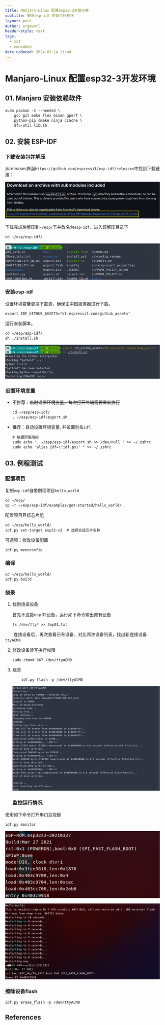 ```yaml
---
title: Manjaro-Linux 配置esp32-3开发环境
subtitle: 安装esp-idf 的命令行程序
layout: post
author: orgaworl
header-style: text
tags:
  - IoT
  - embedded
date updated: 2024-09-14 11:40
---
```


# Manjaro-Linux 配置esp32-3开发环境

## 01. Manjaro 安装依赖软件

```shell
sudo pacman -S --needed \
    gcc git make flex bison gperf \ 
    python-pip cmake ninja ccache \
    dfu-util libusb
```

## 02. 安装 ESP-IDF

### 下载安装包并解压

从releases界面`https://github.com/espressif/esp-idf/releases`中找到下载链接：

![](/pic/idf-link.png)

下载完成后解压到`~/esp/`下并改名为`esp-idf`，进入该解压目录下

```shell
cd ~/esp/esp-idf/
```

![](/pic/idf-dir.png)

### 安装esp-idf

设置环境变量更换下载源，确保由中国服务器进行下载。

```shell
export IDF_GITHUB_ASSETS="dl.espressif.com/github_assets"
```

运行安装脚本。

```shell
cd ~/esp/esp-idf/
sh ./install.sh
```

![](/pic/idf-install.png)

### 设置环境变量

- 不推荐：~~临时设置环境变量，每次打开终端需要重新执行~~
  
  ```shell
  cd ~/esp/esp-idf/
  . ~/esp/esp-idf/export.sh
  ```

- 推荐：自动设置环境变量, 并设置别名`idf`.
  
  ```shell
  # 根据所使用的
  sudo echo ". ~/esp/esp-idf/export.sh >> /dev/null " >> ~/.zshrc
  sudo echo "alias idf=\"idf.py\" " >> ~/.zshrc
  ```

## 03. 例程测试

### 配置项目

复制`esp-idf`自带例程项目`hello_world`

```shell
cd ~/esp/
cp -r ~/esp/esp-idf/examples/get-started/hello_world/ .
```

配置项目目标芯片组

```shell
cd ~/esp/hello_world/
idf.py set-target esp32-s3  # 选择合适芯片名称
```

可选项：修改设备配置

```shell
idf.py menuconfig
```

### 编译

```shell
cd ~/esp/hello_world/
idf.py build
```

### 烧录

1. 找到烧录设备
   
   首先不连接esp32设备，运行如下命令输出原有设备
   
   ```shell
   ls /dev/tty* >> tmp01.txt
   ```

       连接设备后，再次查看已有设备，对比两次设备列表，找出新连接设备`ttyACM0`

2. 修改设备读写执行权限
   
   ```shell
   sudo chmod 667 /dev/ttyACM0
   ```

3. 烧录
   
   ```shell
       idf.py flash -p /dev/ttyACM0
   ```
   
    ![](/pic/hello-flash.png)
   
   ### 监控运行情况

使用如下命令打开串口监视器

```shell
idf.py monitor
```

![](/pic/hello-res01.png)

![](/pic/hello-res02.png)

### 擦除设备flash

```shell
idf.py erase_flash -p /dev/ttyACM0
```

## References

[^1]: https://b23.tv/4nfs7z9/
